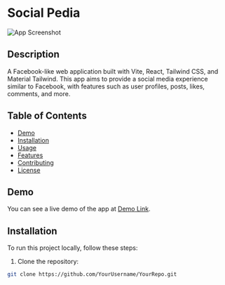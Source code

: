 # Social Pedia

![App Screenshot](screenshots/app-screenshot.png)

## Description

A Facebook-like web application built with Vite, React, Tailwind CSS, and Material Tailwind. This app aims to provide a social media experience similar to Facebook, with features such as user profiles, posts, likes, comments, and more.

## Table of Contents

- [Demo](#demo)
- [Installation](#installation)
- [Usage](#usage)
- [Features](#features)
- [Contributing](#contributing)
- [License](#license)

## Demo

You can see a live demo of the app at [Demo Link](https://your-app-demo-url.com).

## Installation

To run this project locally, follow these steps:

1. Clone the repository:

```bash
git clone https://github.com/YourUsername/YourRepo.git
```
